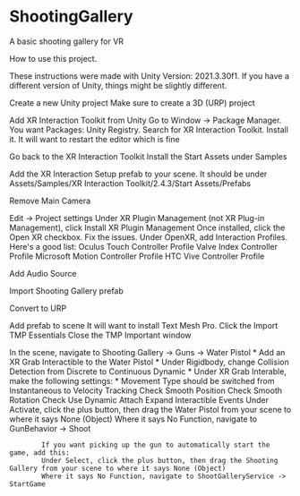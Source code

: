 # ShootingGallery
 A basic shooting gallery for VR

How to use this project.

These instructions were made with Unity Version: 2021.3.30f1.  If you have a different version of Unity, things might be slightly different.

Create a new Unity project
    Make sure to create a 3D (URP) project

Add XR Interaction Toolkit from Unity
    Go to Window -> Package Manager.  You want Packages: Unity Registry.  Search for XR Interaction Toolkit.  Install it.
    It will want to restart the editor which is fine

Go back to the XR Interaction Toolkit
    Install the Start Assets under Samples

Add the XR Interaction Setup prefab to your scene.
    It should be under Assets/Samples/XR Interaction Toolkit/2.4.3/Start Assets/Prefabs

Remove Main Camera

Edit -> Project settings
    Under XR Plugin Management (not XR Plug-in Management), click Install XR Plugin Management
    Once installed, click the Open XR checkbox.  Fix the issues.
    Under OpenXR, add Interaction Profiles.  Here's a good list:
        Oculus Touch Controller Profile
        Valve Index Controller Profile
        Microsoft Motion Controller Profile
        HTC Vive Controller Profile

Add Audio Source

Import Shooting Gallery prefab

Convert to URP

Add prefab to scene
    It will want to install Text Mesh Pro.  Click the Import TMP Essentials
    Close the TMP Important window

In the scene, navigate to Shooting Gallery -> Guns -> Water Pistol
    * Add an XR Grab Interactible to the Water Pistol
    * Under Rigidbody, change Collision Detection from Discrete to Continuous Dynamic
    * Under XR Grab Interable, make the following settings:
        * Movement Type should be switched from Instantaneous to Velocity Tracking
        Check Smooth Position
        Check Smooth Rotation
        Check Use Dynamic Attach
        Expand Interactible Events
            Under Activate, click the plus button, then drag the Water Pistol from your scene to where it says None (Object)
            Where it says No Function, navigate to GunBehavior -> Shoot

            If you want picking up the gun to automatically start the game, add this:
            Under Select, click the plus button, then drag the Shooting Gallery from your scene to where it says None (Object)
            Where it says No Function, navigate to ShootGalleryService -> StartGame

